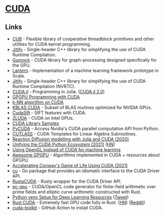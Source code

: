 # [CUDA](https://developer.nvidia.com/cuda-zone)

## Links

- [CUB](https://github.com/NVlabs/cub) - Flexible library of cooperative threadblock primitives and other utilities for CUDA kernel programming.
- [Jitify](https://github.com/NVIDIA/jitify) - Single-header C++ library for simplifying the use of CUDA Runtime Compilation.
- [Gunrock](https://github.com/gunrock/gunrock) - CUDA library for graph-processing designed specifically for the GPU.
- [Lantern](https://github.com/feiwang3311/Lantern) - Implementation of a machine learning framework prototype in Scala.
- [Jitify](https://github.com/NVIDIA/jitify) - Single-header C++ library for simplifying the use of CUDA Runtime Compilation (NVRTC).
- [CUDA.jl](https://github.com/JuliaGPU/CUDA.jl) - Programming in Julia. ([CUDA.jl 2.0](https://juliagpu.org/2020-10-02-cuda_2.0/))
- [GPGPU Programming with CUDA](https://github.com/CoffeeBeforeArch/cuda_programming)
- [k-NN algorithm on CUDA](https://github.com/vincentfpgarcia/kNN-CUDA)
- [KBLAS CUDA](https://github.com/ecrc/kblas-gpu) - Subset of BLAS routines optimized for NVIDIA GPUs.
- [CudaSift](https://github.com/Celebrandil/CudaSift) - SIFT features with CUDA.
- [ZLUDA](https://github.com/vosen/ZLUDA) - CUDA on Intel GPUs.
- [CUDA Library Samples](https://github.com/NVIDIA/CUDALibrarySamples)
- [PyCUDA](https://github.com/inducer/pycuda) - Access Nvidia's CUDA parallel computation API from Python.
- [CUTLASS](https://github.com/NVIDIA/cutlass) - CUDA Templates for Linear Algebra Subroutines.
- [Reaction Diffusion modelling with Julia and CUDA (2020)](https://www.moll.dev/projects/reaction-diffusion-julia/)
- [Unifying the CUDA Python Ecosystem (2021)](https://developer.nvidia.com/blog/unifying-the-cuda-python-ecosystem/) ([HN](https://news.ycombinator.com/item?id=26834491))
- [Using OpenGL instead of CUDA for machine learning](https://phisiart.github.io/418-proj/)
- [Awesome GPGPU](https://github.com/rbaygildin/learn-gpgpu) - Algorithms implemented in CUDA + resources about GPGPU.
- [Accelerating Conway's Game of Life Using CUDA (2021)](https://brendanrayw.medium.com/my-experience-learning-cuda-to-accelerate-conways-game-of-life-5d52eabc2dfb)
- [cu](https://github.com/gorgonia/cu) - Go package that provides an idiomatic interface to the CUDA Driver API.
- [RustaCUDA](https://github.com/bheisler/RustaCUDA) - Rusty wrapper for the CUDA Driver API.
- [ec-gpu](https://github.com/filecoin-project/ec-gpu) - CUDA/OpenCL code generator for finite-field arithmetic over prime fields and elliptic curve arithmetic constructed with Rust.
- [Python venv Setup for Deep Learning Resources](https://c4science.ch/w/bioimaging_and_optics_platform_biop/computers-servers/software/gpu-deep-learning/python-venv/) ([Tweet](https://twitter.com/haesleinhuepf/status/1460519069967392769))
- [Rust CUDA](https://github.com/RDambrosio016/Rust-CUDA) - Extremely fast GPU code fully in Rust. ([HN](https://news.ycombinator.com/item?id=29311709)) ([Reddit](https://www.reddit.com/r/rust/comments/qzv428/announcing_the_rust_cuda_project_an_ecosystem_of/))
- [cuda-toolkit](https://github.com/Jimver/cuda-toolkit) - GitHub Action to install CUDA.
